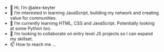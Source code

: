 - 👋 Hi, I’m @alex-keyter
- 👀 I’m interested in learning JavaScript, building my network and creating value for communities.
- 🌱 I’m currently learning HTML, CSS and JavaScript. Potentially looking at some Python too.
- 💞️ I’m looking to collaborate on entry level JS projects so I can expand my skillset.
- 📫 How to reach me ...

<!---
alex-keyter/alex-keyter is a ✨ special ✨ repository because its `README.md` (this file) appears on your GitHub profile.
You can click the Preview link to take a look at your changes.
--->
